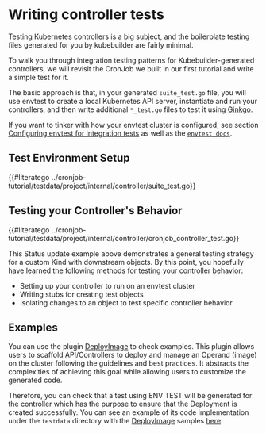 # Writing controller tests

Testing Kubernetes controllers is a big subject, and the boilerplate testing
files generated for you by kubebuilder are fairly minimal.

To walk you through integration testing patterns for Kubebuilder-generated controllers, we will revisit the CronJob we built in our first tutorial and write a simple test for it.

The basic approach is that, in your generated `suite_test.go` file, you will use envtest to create a local Kubernetes API server, instantiate and run your controllers, and then write additional `*_test.go` files to test it using [Ginkgo](http://onsi.github.io/ginkgo).

If you want to tinker with how your envtest cluster is configured, see section [Configuring envtest for integration tests](../reference/envtest.md) as well as the [`envtest docs`](https://pkg.go.dev/sigs.k8s.io/controller-runtime/pkg/envtest?tab=doc).

## Test Environment Setup

{{#literatego ../cronjob-tutorial/testdata/project/internal/controller/suite_test.go}}

## Testing your Controller's Behavior

{{#literatego ../cronjob-tutorial/testdata/project/internal/controller/cronjob_controller_test.go}}

This Status update example above demonstrates a general testing strategy for a custom Kind with downstream objects. By this point, you hopefully have learned the following methods for testing your controller behavior:

* Setting up your controller to run on an envtest cluster
* Writing stubs for creating test objects
* Isolating changes to an object to test specific controller behavior

<aside class="note">
<h1>Examples</h1>

You can use the plugin [DeployImage](../plugins/available/deploy-image-plugin-v1-alpha.md) to check examples. This plugin allows users to scaffold API/Controllers to deploy and manage an Operand (image) on the cluster following the guidelines and best practices. It abstracts the complexities of achieving this goal while allowing users to customize the generated code.

Therefore, you can check that a test using ENV TEST will be generated for the controller which has the purpose to ensure that the Deployment is created successfully. You can see an example of its code implementation under the `testdata` directory with the [DeployImage](../plugins/available/deploy-image-plugin-v1-alpha.md) samples [here](https://github.com/kubernetes-sigs/kubebuilder/blob/master/testdata/project-v4-with-plugins/internal/controller/busybox_controller_test.go).

</aside>
